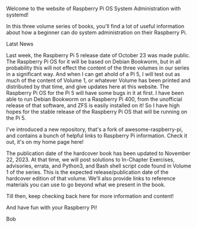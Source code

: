 Welcome to the website of Raspberry Pi OS System Administration with systemd!

In this three volume series of books, you'll find a lot of useful
information about how a beginner can do system administration on their
Raspberry Pi. 

Latst News

Last week, the Raspberry Pi 5 release date of October 23 was made public.
The Raspberry Pi OS for it will be based on Debian Bookworm, but in all
probability this will not effect the content of the three volumes in our series
in a significant way. And when I can get ahold of a Pi 5, I will test out
as much of the content of Volume 1, or whatever Volume has been printed and
distributed by that time, and give updates here at this website. 
The Raspberry Pi OS for the Pi 5 will have some bugs in it at first. I have been
able to run Debian Bookworm on a Raspberry Pi 400, from the unofficial release of
that software, and ZFS is easily installed on it! So I have high hopes for the
stable release of the Raspberry Pi OS that will be running on the Pi 5.

I've introduced a new repository, that's a fork of awesome-raspberry-pi,
and contains a bunch of helpful links to Raspberry Pi information.
Check it out, it's on my home page here!

The publication date of the hardcover book has been updated to November 22, 2023.
At that time, we will post solutions to In-Chapter Exercises, advisories, errata,
and Python3, and Bash shell script code found in Volume 1 of the series. 
This is the expected release/publication date
of the hardcover edition of that volume.  We'll also provide links
to reference materials you can use to go beyond what we present in the
book.

Till then, keep checking back here for more information and content!

And have fun with your Raspberry Pi!

Bob
